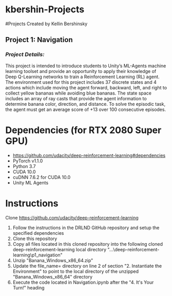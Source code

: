 # kbershin-Projects
#Projects Created by Kellin Bershinsky

## **Project 1: Navigation**
### *Project Details:*
This project is intended to introduce students to Unity’s ML-Agents machine learning toolset and provide an opportunity to apply their knowledge of Deep Q-Learning networks to train a Reinforcement Learning (RL) agent.  The environment used for this project includes 37 discrete states and 4 actions which include moving the agent forward, backward, left, and right to collect yellow bananas while avoiding blue bananas.  The state space includes an array of ray casts that provide the agent information to determine banana color, direction, and distance. To solve the episodic task, the agent must get an average score of +13 over 100 consecutive episodes.

# Dependencies (for RTX 2080 Super GPU)
- https://github.com/udacity/deep-reinforcement-learning#dependencies
- PyTorch v1.1.0
- Python 3.7
- CUDA 10.0
- cuDNN 7.6.2 for CUDA 10.0
- Unity ML Agents

# Instructions
Clone https://github.com/udacity/deep-reinforcement-learning
1. Follow the instructions in the DRLND GitHub repository and setup the specified dependencies
2. Clone this repository
3. Copy all files located in this cloned repository into the following cloned deep-reinforcement-learning local directory "...\deep-reinforcement-learning\p1_navigation"
4. Unzip "Banana_Windows_x86_64.zip"
5. Update the file_name= directory on line 2 of section "2. Instantiate the Environment" to point to the local directory of the unzipped "Banana_Windows_x86_64" directory
6. Execute the code located in Navigation.ipynb after the "4. It's Your Turn!" heading
